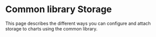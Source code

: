 # Common library Storage

This page describes the different ways you can configure and attach storage to charts
using the common library.
